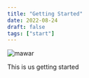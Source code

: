 ```yaml
---
title: "Getting Started"
date: 2022-08-24
draft: false
tags: ["start"]
---
```

![mawar](/img/mawar.png)

This is us getting started

